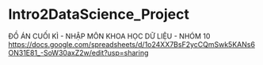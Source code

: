 # Intro2DataScience_Project
ĐỒ ÁN CUỐI KÌ - NHẬP MÔN KHOA HỌC DỮ LIỆU - NHÓM 10
https://docs.google.com/spreadsheets/d/1o24XX7BsF2ycCQmSwk5KANs6ON31E81_-SoW30axZ2w/edit?usp=sharing
